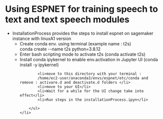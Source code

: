 <h1> Using ESPNET for training speech to text and text speech modules</h1>

<ul>
    <li>InstallationProcess provides the steps to install espnet on sagemaker instance with linuxA1 version
        <ul>
            <li>Create conda env. using terminal (example name : t2s) <br>
                    conda create --name t2s python=3.8.12</li>
            <li>Enter bash scripting mode to activate t2s (conda activate t2s) </li>
            <li>Install conda ipykernel to enable env.activation in Jupyter UI (conda install -y ipykernel)</li>
                     
            <li>move to this directory with your terminal :
            /home/ec2-user/anaconda3/envs/espnet/etc/conda and remove : activare.d and deactivate.d folders </li>
            <li>move to your UI</li>
            <li>Wait for a while for the UI change take into effect</li>
            <li>Run steps in the installationProcess.ipyn</li>
            
        </ul>
    </li>
  
<!--     <li></li> -->
 </ul>